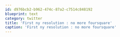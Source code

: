 ```yaml
---
id: d976bcb2-b962-474c-87a2-c7514c848192
blueprint: text
category: twitter
title: 'First ny resolution : no more foursquare'
caption: 'First ny resolution : no more foursquare'
---
```

